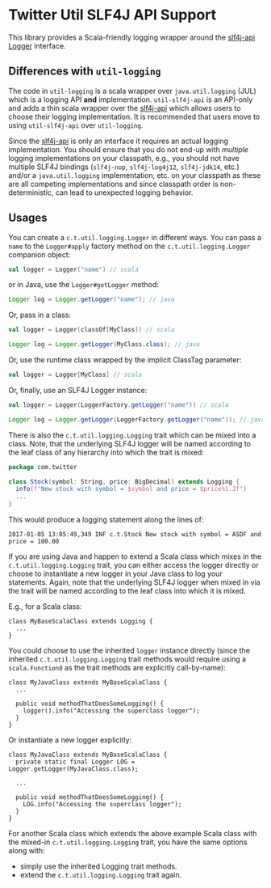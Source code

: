 # Twitter Util SLF4J API Support

This library provides a Scala-friendly logging wrapper around the [slf4j-api](https://www.slf4j.org/) 
[Logger](https://www.slf4j.org/apidocs/org/slf4j/Logger.html) interface.

## Differences with `util-logging`

The code in `util-logging` is a scala wrapper over `java.util.logging` (JUL) which is a logging API 
**and** implementation. `util-slf4j-api` is an API-only and adds a thin scala wrapper over the 
[slf4j-api](https://www.slf4j.org/) which allows users to choose their logging implementation. It is 
recommended that users move to using `util-slf4j-api` over `util-logging`.

Since the [slf4j-api](https://www.slf4j.org/manual.html) is only an interface it requires an actual 
logging implementation. You should ensure that you do not end-up with *multiple* logging 
implementations on your classpath, e.g., you should not have multiple SLF4J bindings (`slf4j-nop`, 
`slf4j-log4j12`, `slf4j-jdk14`, etc.) and/or a `java.util.logging` implementation, etc. on your 
classpath as these are all competing implementations and since classpath order is non-deterministic, 
can lead to unexpected logging behavior.

## Usages

You can create a `c.t.util.logging.Logger` in different ways. You can pass a `name` to the 
`Logger#apply` factory method on the `c.t.util.logging.Logger` companion object:

```scala
val logger = Logger("name") // scala
```

or in Java, use the `Logger#getLogger` method:

```java
Logger log = Logger.getLogger("name"); // java
```

Or, pass in a class:

```scala
val logger = Logger(classOf[MyClass]) // scala
```

```java
Logger log = Logger.getLogger(MyClass.class); // java
```

Or, use the runtime class wrapped by the implicit ClassTag parameter:

```scala
val logger = Logger[MyClass] // scala
```

Or, finally, use an SLF4J Logger instance:

```scala
val logger = Logger(LoggerFactory.getLogger("name")) // scala
```

```java
Logger log = Logger.getLogger(LoggerFactory.getLogger("name")); // java
```

There is also the `c.t.util.logging.Logging` trait which can be mixed into a class. Note, that the 
underlying SLF4J logger will be named according to the leaf class of any hierarchy into which the 
trait is mixed:

```scala
package com.twitter

class Stock(symbol: String, price: BigDecimal) extends Logging {
  info(f"New stock with symbol = $symbol and price = $price%1.2f")
  ...
}
```

This would produce a logging statement along the lines of:

```
2017-01-05 13:05:49,349 INF c.t.Stock New stock with symbol = ASDF and price = 100.00
```

If you are using Java and happen to extend a Scala class which mixes in the `c.t.util.logging.Logging` 
trait, you can either access the logger directly or choose to instantiate a new logger in your
Java class to log your statements. Again, note that the underlying SLF4J logger when mixed in via 
the trait will be named according to the leaf class into which it is mixed.

E.g., for a Scala class:

```
class MyBaseScalaClass extends Logging {
  ...
}
```

You could choose to use the inherited `logger` instance directly (since the inherited 
`c.t.util.logging.Logging` trait methods would require using a `scala.Function0` as the trait 
methods are explicitly call-by-name):

```
class MyJavaClass extends MyBaseScalaClass {
  ...

  public void methodThatDoesSomeLogging() {
    logger().info("Accessing the superclass logger");
  }
}
```

Or instantiate a new logger explicitly:

```
class MyJavaClass extends MyBaseScalaClass {
  private static final Logger LOG = Logger.getLogger(MyJavaClass.class);

  ...

  public void methodThatDoesSomeLogging() {
    LOG.info("Accessing the superclass logger");
  }
}
```

For another Scala class which extends the above example Scala class with the mixed-in 
`c.t.util.logging.Logging` trait, you have the same options along with:
  - simply use the inherited Logging trait methods.
  - extend the `c.t.util.logging.Logging` trait again.

